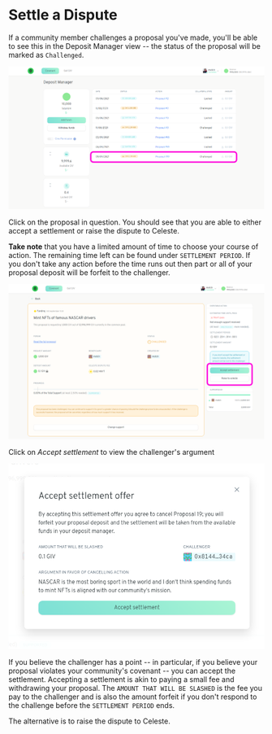 # Settle a Dispute

If a community member challenges a proposal you've made, you'll be able to see this in the Deposit Manager view -- the status of the proposal will be marked as `Challenged`.

![](../../.gitbook/assets/viewChallenge%20%281%29%20%281%29.png)

Click on the proposal in question. You should see that you are able to either accept a settlement or raise the dispute to Celeste.  
  
**Take note** that you have a limited amount of time to choose your course of action. The remaining time left can be found under `SETTLEMENT PERIOD`.  If you don't take any action before the time runs out then part or all of your proposal deposit will be forfeit to the challenger. 

![](../../.gitbook/assets/challengedProposal.png)

Click on _Accept settlement_ to view the challenger's argument

![](../../.gitbook/assets/acceptSettlement.png)

If you believe the challenger has a point -- in particular, if you believe your proposal violates your community's covenant -- you can accept the settlement. Accepting a settlement is akin to paying a small fee and withdrawing your proposal. The `AMOUNT THAT WILL BE SLASHED` is the fee you pay to the challenger and is also the amount forfeit if you don't respond to the challenge before the `SETTLEMENT PERIOD` ends.

The alternative is to raise the dispute to Celeste.

